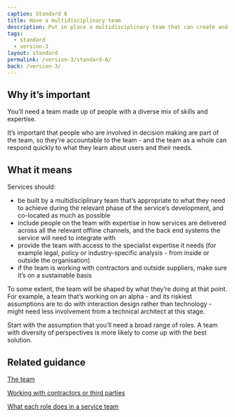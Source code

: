 ```yaml
---
caption: Standard 6
title: Have a multidisciplinary team
description: Put in place a multidisciplinary team that can create and operate the service in a sustainable way.
tags:
  - standard
  - version-3
layout: standard
permalink: /version-3/standard-6/
back: /version-3/
---
```


## Why it’s important

You’ll need a team made up of people with a diverse mix of skills and expertise.

It’s important that people who are involved in decision making are part of the team, so they’re accountable to the team - and the team as a whole can respond quickly to what they learn about users and their needs.

## What it means

Services should:

- be built by a multidisciplinary team that’s appropriate to what they need to achieve during the relevant phase of the service’s development, and co-located as much as possible
- include people on the team with expertise in how services are delivered across all the relevant offline channels, and the back end systems the service will need to integrate with
- provide the team with access to the specialist expertise it needs (for example legal, policy or industry-specific analysis - from inside or outside the organisation)
- if the team is working with contractors and outside suppliers, make sure it’s on a sustainable basis

To some extent, the team will be shaped by what they’re doing at that point. For example, a team that’s working on an alpha - and its riskiest assumptions are to do with interaction design rather than technology - might need less involvement from a technical architect at this stage.

Start with the assumption that you’ll need a broad range of roles. A team with diversity of perspectives is more likely to come up with the best solution.

## Related guidance

[The team](https://www.gov.uk/service-manual/the-team)

[Working with contractors or third parties](https://www.gov.uk/service-manual/the-team/working-contractors-third-parties)

[What each role does in a service team](/service-manual/the-team/what-each-role-does-in-service-team)

<!-- ## Service standard points

[1\. Understand users and their needs](https://www.gov.uk/service-manual/service-standard/point-1-understand-user-needs)

[2\. Solve a whole problem for users](https://www.gov.uk/service-manual/service-standard/point-2-solve-a-whole-problem)

[3\. Provide a joined up experience across all channels](https://www.gov.uk/service-manual/service-standard/point-3-join-up-across-channels)

[4\. Make the service simple to use](https://www.gov.uk/service-manual/service-standard/point-4-make-the-service-simple-to-use)

[5\. Make sure everyone can use the service](https://www.gov.uk/service-manual/service-standard/point-5-make-sure-everyone-can-use-the-service)

[6\. Have a multidisciplinary team](https://www.gov.uk/service-manual/service-standard/point-6-have-a-multidisciplinary-team)

[7\. Use agile ways of working](https://www.gov.uk/service-manual/service-standard/point-7-use-agile-ways-of-working)

[8\. Iterate and improve frequently](https://www.gov.uk/service-manual/service-standard/point-8-iterate-and-improve-frequently)

[9\. Create a secure service which protects users’ privacy](https://www.gov.uk/service-manual/service-standard/point-9-create-a-secure-service)

[10\. Define what success looks like and publish performance data](https://www.gov.uk/service-manual/service-standard/point-10-define-success-publish-performance-data)

[11\. Choose the right tools and technology](https://www.gov.uk/service-manual/service-standard/point-11-choose-the-right-tools-and-technology)

[12\. Make new source code open](https://www.gov.uk/service-manual/service-standard/point-12-make-new-source-code-open)

[13\. Use and contribute to open standards, common components and patterns](https://www.gov.uk/service-manual/service-standard/point-13-use-common-standards-components-patterns)

[14\. Operate a reliable service](https://www.gov.uk/service-manual/service-standard/point-14-operate-a-reliable-service) -->
